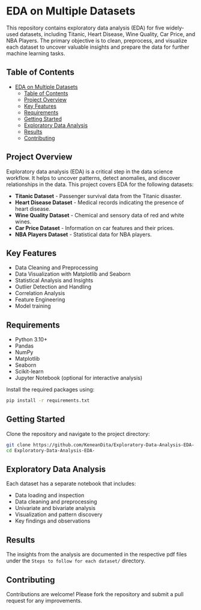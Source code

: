 
# EDA on Multiple Datasets

This repository contains exploratory data analysis (EDA) for five widely-used datasets, including Titanic, Heart Disease, Wine Quality, Car Price, and NBA Players. The primary objective is to clean, preprocess, and visualize each dataset to uncover valuable insights and prepare the data for further machine learning tasks.

## Table of Contents
- [EDA on Multiple Datasets](#eda-on-multiple-datasets)
  - [Table of Contents](#table-of-contents)
  - [Project Overview](#project-overview)
  - [Key Features](#key-features)
  - [Requirements](#requirements)
  - [Getting Started](#getting-started)
  - [Exploratory Data Analysis](#exploratory-data-analysis)
  - [Results](#results)
  - [Contributing](#contributing)

## Project Overview
Exploratory data analysis (EDA) is a critical step in the data science workflow. It helps to uncover patterns, detect anomalies, and discover relationships in the data. This project covers EDA for the following datasets:

- **Titanic Dataset** - Passenger survival data from the Titanic disaster.
- **Heart Disease Dataset** - Medical records indicating the presence of heart disease.
- **Wine Quality Dataset** - Chemical and sensory data of red and white wines.
- **Car Price Dataset** - Information on car features and their prices.
- **NBA Players Dataset** - Statistical data for NBA players.

## Key Features
- Data Cleaning and Preprocessing
- Data Visualization with Matplotlib and Seaborn
- Statistical Analysis and Insights
- Outlier Detection and Handling
- Correlation Analysis
- Feature Engineering
- Model training

## Requirements
- Python 3.10+
- Pandas
- NumPy
- Matplotlib
- Seaborn
- Scikit-learn
- Jupyter Notebook (optional for interactive analysis)

Install the required packages using:
```bash
pip install -r requirements.txt
```

## Getting Started
Clone the repository and navigate to the project directory:
```bash
git clone https://github.com/KeneanDita/Exploratory-Data-Analysis-EDA-
cd Exploratory-Data-Analysis-EDA-
```

## Exploratory Data Analysis
Each dataset has a separate notebook that includes:
- Data loading and inspection
- Data cleaning and preprocessing
- Univariate and bivariate analysis
- Visualization and pattern discovery
- Key findings and observations

## Results
The insights from the analysis are documented in the respective pdf files under the `Steps to follow for each dataset/` directory.

## Contributing
Contributions are welcome! Please fork the repository and submit a pull request for any improvements.

